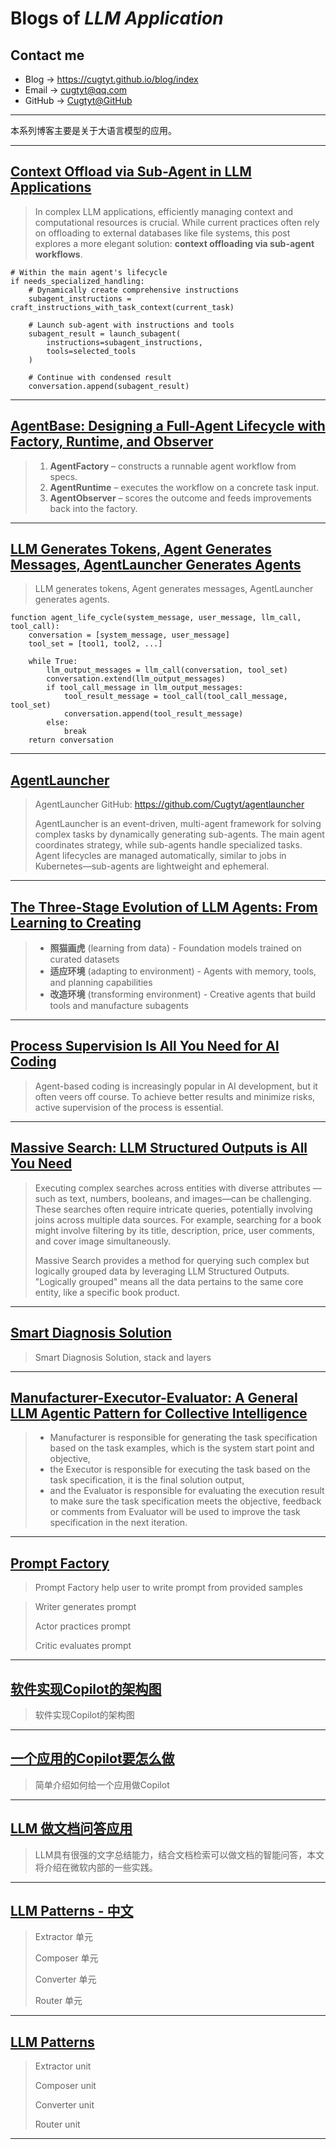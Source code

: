 # **Blogs of *LLM Application***

## Contact me

* Blog -> <https://cugtyt.github.io/blog/index>
* Email -> <cugtyt@qq.com>
* GitHub -> [Cugtyt@GitHub](https://github.com/Cugtyt)

---

本系列博客主要是关于大语言模型的应用。

---

## [**Context Offload via Sub-Agent in LLM Applications**](https://cugtyt.github.io/blog/llm-application/context-offload-via-subagent)

> In complex LLM applications, efficiently managing context and computational resources is crucial. While current practices often rely on offloading to external databases like file systems, this post explores a more elegant solution: **context offloading via sub-agent workflows**.

```
# Within the main agent's lifecycle
if needs_specialized_handling:
    # Dynamically create comprehensive instructions
    subagent_instructions = craft_instructions_with_task_context(current_task)
    
    # Launch sub-agent with instructions and tools
    subagent_result = launch_subagent(
        instructions=subagent_instructions,
        tools=selected_tools
    )
    
    # Continue with condensed result
    conversation.append(subagent_result)
```

---

## [**AgentBase: Designing a Full-Agent Lifecycle with Factory, Runtime, and Observer**](https://cugtyt.github.io/blog/llm-application/agent-base)

> 1. **AgentFactory** – constructs a runnable agent workflow from specs.
> 2. **AgentRuntime** – executes the workflow on a concrete task input.
> 3. **AgentObserver** – scores the outcome and feeds improvements back into the factory.

---

## [**LLM Generates Tokens, Agent Generates Messages, AgentLauncher Generates Agents**](https://cugtyt.github.io/blog/llm-application/agent-gen)

> LLM generates tokens, Agent generates messages, AgentLauncher generates agents.

```
function agent_life_cycle(system_message, user_message, llm_call, tool_call):
    conversation = [system_message, user_message]
    tool_set = [tool1, tool2, ...]

    while True:
        llm_output_messages = llm_call(conversation, tool_set)
        conversation.extend(llm_output_messages)
        if tool_call_message in llm_output_messages:
            tool_result_message = tool_call(tool_call_message, tool_set)
            conversation.append(tool_result_message)
        else:
            break
    return conversation
```

---

## [**AgentLauncher**](https://cugtyt.github.io/blog/llm-application/agentlauncher)

> AgentLauncher GitHub: https://github.com/Cugtyt/agentlauncher
>
> AgentLauncher is an event-driven, multi-agent framework for solving complex tasks by dynamically generating sub-agents.
> The main agent coordinates strategy, while sub-agents handle specialized tasks.
> Agent lifecycles are managed automatically, similar to jobs in Kubernetes—sub-agents are lightweight and ephemeral.

---

## [**The Three-Stage Evolution of LLM Agents: From Learning to Creating**](https://cugtyt.github.io/blog/llm-application/agent-three-stage)

> * **照猫画虎** (learning from data) - Foundation models trained on curated datasets
> * **适应环境** (adapting to environment) - Agents with memory, tools, and planning capabilities  
> * **改造环境** (transforming environment) - Creative agents that build tools and manufacture subagents

---

## [**Process Supervision Is All You Need for AI Coding**](https://cugtyt.github.io/blog/llm-application/ai-coding-process)

> Agent-based coding is increasingly popular in AI development,
> but it often veers off course.
> To achieve better results and minimize risks,
> active supervision of the process is essential.

---

## [**Massive Search: LLM Structured Outputs is All You Need**](https://cugtyt.github.io/blog/llm-application/massive-search)

> Executing complex searches across entities with diverse attributes
> —such as text, numbers, booleans, and images—can be challenging.
> These searches often require intricate queries,
> potentially involving joins across multiple data sources.
> For example, searching for a book might involve filtering by its title,
> description, price, user comments, and cover image simultaneously.
> 
> Massive Search provides a method for querying such complex
> but logically grouped data by leveraging LLM Structured Outputs.
> "Logically grouped" means all the data pertains to the same core entity,
> like a specific book product.

---

## [**Smart Diagnosis Solution**](https://cugtyt.github.io/blog/llm-application/smart-diagnosis)

> Smart Diagnosis Solution, stack and layers

---


## [**Manufacturer-Executor-Evaluator: A General LLM Agentic Pattern for Collective Intelligence**](https://cugtyt.github.io/blog/llm-application/mee)

> * Manufacturer is responsible for generating the task specification based on the task examples, 
> which is the system start point and objective,
> * the Executor is responsible for executing the task based on the task specification, it is the final solution output,
> * and the Evaluator is responsible for evaluating the execution result to make sure the task specification
> meets the objective, feedback or comments from Evaluator will be used to improve the task specification in the next iteration.

---

## [**Prompt Factory**](https://cugtyt.github.io/blog/llm-application/prompt-factory)

> Prompt Factory help user to write prompt from provided samples

> Writer generates prompt
>
> Actor practices prompt
>
> Critic evaluates prompt

---

## [**软件实现Copilot的架构图**](https://cugtyt.github.io/blog/llm-application/copilot-arch)

> 软件实现Copilot的架构图

---

## [**一个应用的Copilot要怎么做**](https://cugtyt.github.io/blog/llm-application/copilot-basic)

> 简单介绍如何给一个应用做Copilot

---

## [**LLM 做文档问答应用**](https://cugtyt.github.io/blog/llm-application/llm-doc-answer-application)

> LLM具有很强的文字总结能力，结合文档检索可以做文档的智能问答，本文将介绍在微软内部的一些实践。

---

## [**LLM Patterns - 中文**](https://cugtyt.github.io/blog/llm-application/llm-unit-cn)

> Extractor 单元
>
> Composer 单元
>
> Converter 单元
>
> Router 单元

---

## [**LLM Patterns**](https://cugtyt.github.io/blog/llm-application/llm-unit)

> Extractor unit
>
> Composer unit
>
> Converter unit
>
> Router unit


---
